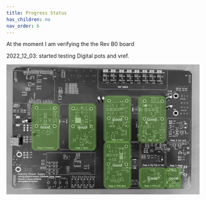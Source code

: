 ```yaml
---
title: Progress Status
has_children: no
nav_order: 6
---
```



At the moment I am verifying the the Rev B0 board

2022_12_03: started testing Digital pots and vref.

![status diagram](https://raw.githubusercontent.com/edmugu/arduino_adjustable_power_supply/master/Rev_B/Jekyll_page/snipits/status.PNG "status diagram")

